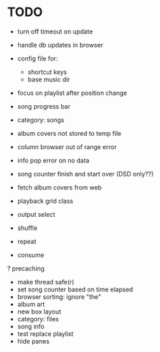 # TODO

- turn off timeout on update
- handle db updates in browser
- config file for:
  - shortcut keys
  - base music dir
- focus on playlist after position change
- song progress bar
- category: songs
- album covers not stored to temp file
- column browser out of range error
- info pop error on no data
- song counter finish and start over (DSD only??)
- fetch album covers from web
- playback grid class

- output select
- shuffle
- repeat
- consume

? precaching


+ make thread safe(r)
+ set song counter based on time elapsed
+ browser sorting: ignore "the"
+ album art
+ new box layout
+ category: files
+ song info
+ test replace playlist
+ hide panes
